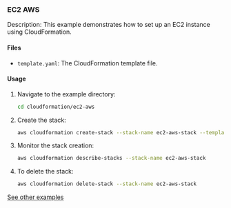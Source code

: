 ### EC2 AWS

Description: This example demonstrates how to set up an EC2 instance using CloudFormation.

#### Files

- `template.yaml`: The CloudFormation template file.

#### Usage

1. Navigate to the example directory:

   ```bash
   cd cloudformation/ec2-aws
   ```

2. Create the stack:

   ```bash
   aws cloudformation create-stack --stack-name ec2-aws-stack --template-body file://template.yaml
   ```

3. Monitor the stack creation:

   ```bash
   aws cloudformation describe-stacks --stack-name ec2-aws-stack
   ```

4. To delete the stack:

   ```bash
   aws cloudformation delete-stack --stack-name ec2-aws-stack
   ```

[See other examples](../README.md)
